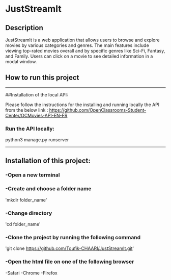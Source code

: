 # JustStreamIt

## Description
JustStreamIt is a web application that allows users to browse and explore movies by various categories and genres. The main features include viewing top-rated movies overall and by specific genres like Sci-Fi, Fantasy, and Family.
Users can click on a movie to see detailed information in a modal window.

## How to run this project

***

##Installation of the local API:

Please follow the instructions for the installing and running locally the API from the below link :
https://github.com/OpenClassrooms-Student-Center/OCMovies-API-EN-FR

### Run the API locally:
python3 manage.py runserver

***

## Installation of this project:

### -Open a new terminal

### -Create and choose a folder name

 'mkdir folder_name'

### -Change directory

'cd folder_name'

### -Clone the project by running the following command
'git clone https://github.com/Toufik-CHAARI/JustStreamIt.git'

### -Open the html file on one of the following browser
-Safari
-Chrome
-Firefox
